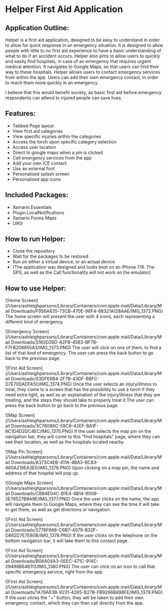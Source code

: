 # Helper First Aid Application

## Application Outline:

Helper is a first aid application, designed to be easy to understand in order to allow for quick response in an emergency situation.
It is designed to allow people with little to no first aid experience to have a basic understanding of what to do if an accident occurs.
Helper also aims to allow users to quickly and easily find hospitals, in case of an emergency that requires urgent medical attention.
It navigates to Google Maps, so that users can find their way to these hospitals.
Helper allows users to contact emergency services from within the app.
Users can add their own emergency contact, in order to reach them more quickly in an emergency.

I believe that this would benefit society, as basic first aid before emergency respondents can attend to injured people can save lives.

## Features:

* Tabbed Page layout
* View first aid categories
* View specific injuries within the categories
* Access the torch upon specific category selection
* Access user location
* Direct to google maps when a pin is clicked
* Call emergency services from the app
* Add your own ICE contact
* Use an external font
* Personalised splash screen
* Personalised app icons

## Included Packages:

* Xamarin.Essentials
* Plugin.LocalNotifications
* Xamarin.Forms.Maps
* UIKit

## How to run Helper:

* Clone the repository
* Wait for the packages to be restored
* Run on either a virtual device, or an actual device
* (The application was designed and looks best on an iPhone 7/8. The GPS, as well as the Call functionality will not work on the emulator)


## How to use Helper:

![Home Screen](/Users/ashleighparsons/Library/Containers/com.apple.mail/Data/Library/Mail Downloads/F956A635-73CB-470E-96F4-88321A128AAE/IMG_1372.PNG)
The home screen will present the user with 4 icons, each representing a different kind of emergency. 

![Emergency Screen](/Users/ashleighparsons/Library/Containers/com.apple.mail/Data/Library/Mail Downloads/5160D26D-62FB-4583-BF7B-F7FB208855A3/IMG_1373.PNG)
The user will click on one of them, to find a list of that kind of emergency. The user can press the back button to go back to the previous page.

![First Aid Screen](/Users/ashleighparsons/Library/Containers/com.apple.mail/Data/Library/Mail Downloads/03DFE6B4-2F7B-43DF-B8FC-D7E70DADFA50/IMG_1374.PNG)
Once the user selects an injury/illness to treat, they come to a screen that has the possibility to use a torch if they need extra light, as well as an explaination of the injury/illness that they are treating, and the steps they should take to properly treat it.The user can press the back button to go back to the previous page.

![Map Screen](/Users/ashleighparsons/Library/Containers/com.apple.mail/Data/Library/Mail Downloads/3C76089C-59C8-42EF-BA1F-6C1D4D2DC4EC/IMG_1375.PNG)
If the user selects the map pin on the navigation bar, they will come to this "find hospitals" page, where they can see their location, as well as the hospitals located nearby.

![Map Pin Screen](/Users/ashleighparsons/Library/Containers/com.apple.mail/Data/Library/Mail Downloads/A373C4EB-411A-4BA3-BC83-460A219EA3E0/IMG_1376.PNG)
Upon clicking on a map pin, the name and address of that hospital will pop up.

![Google Maps Screen](/Users/ashleighparsons/Library/Containers/com.apple.mail/Data/Library/Mail Downloads/CBB4E04C-B1E4-4B14-9009-2E79527B8A9E/IMG_1377.PNG)
Once the user clicks on the name, the app will navigate them to Google Maps, where they can see the time it will take to get there, as well as get directions or navigation.

![First Aid Screen](/Users/ashleighparsons/Library/Containers/com.apple.mail/Data/Library/Mail Downloads/5778F668-C6B7-4079-B32F-D862D7E7E80B/IMG_1378.PNG)
If the user clicks on the telephone on the bottom navigation bar, it will take them to this contact page.

![First Aid Screen](/Users/ashleighparsons/Library/Containers/com.apple.mail/Data/Library/Mail Downloads/B06A04A3-0EEC-471C-914C-29498B64B113/IMG_1380.PNG)
The user can click on an icon to call that specific emergency service, right from the app.

![First Aid Screen](/Users/ashleighparsons/Library/Containers/com.apple.mail/Data/Library/Mail Downloads/1A79A63B-9231-4265-B27B-FB9266B898FE/IMG_1379.PNG)
If the user clicks the "+" button, they will be taken to add their own emergency contact, which they can then call directly from the app.
